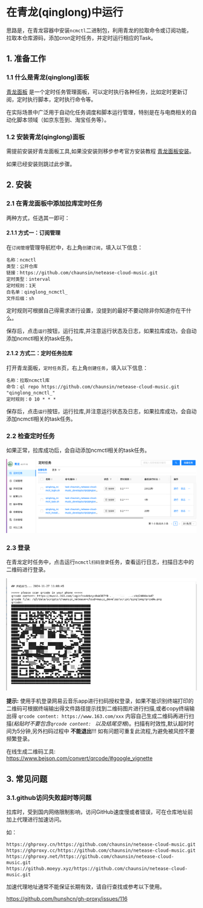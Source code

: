# 在青龙(qinglong)中运行

思路是，在青龙容器中安装`ncmctl`二进制包，利用青龙的拉取命令或订阅功能，拉取本仓库源码，添加cron定时任务，并定时运行相应的Task。

## 1. 准备工作

### 1.1 什么是青龙(qinglong)面板

[青龙面板](https://github.com/whyour/qinglong) 是一个定时任务管理面板，可以定时执行各种任务，比如定时更新订阅，定时执行脚本，定时执行命令等。

在实际场景中广泛用于自动化任务调度和脚本运行管理，特别是在与电商相关的自动化脚本领域（如京东签到、淘宝任务等）。

### 1.2 安装青龙(qinglong)面板

需提前安装好青龙面板工具,如果没安装则移步参考官方安装教程 [青龙面板安装](https://github.com/whyour/qinglong)。

如果已经安装则跳过此步骤。

## 2. 安装

### 2.1 在青龙面板中添加拉库定时任务

两种方式，任选其一即可：

#### 2.1.1 方式一：订阅管理

在`订阅管理`管理导航栏中，右上角`创建订阅`，填入以下信息：

```text
名称：ncmctl
类型：公开仓库
链接：https://github.com/chaunsin/netease-cloud-music.git
定时类型：interval
定时规则：1天
白名单：qinglong_ncmctl_
文件后缀：sh
```

定时规则可根据自己得需求进行设置，没提到的最好不要动除非你知道你在干什么。

保存后，点击`运行`按钮，运行拉库,并注意运行状态及日志，如果拉库成功，会自动添加ncmctl相关的task任务。

#### 2.1.2 方式二：定时任务拉库

打开青龙面板，`定时任务`页，右上角`创建任务`，填入以下信息：

```text
名称：拉取ncmctl库
命令：ql repo https://github.com/chaunsin/netease-cloud-music.git "qinglong_ncmctl_"
定时规则：0 10 * * *
```

保存后，点击`运行`按钮，运行拉库,并注意运行状态及日志，如果拉库成功，会自动添加ncmctl相关的task任务。

### 2.2 检查定时任务

如果正常，拉库成功后，会自动添加ncmctl相关的task任务。

![qinglong-1.png](images/qinglong-1.png)

### 2.3 登录

在青龙定时任务中，点击运行`ncmctl扫码登录`任务，查看运行日志，扫描日志中的二维码进行登录。

![qinglong-2.png](images/qinglong-2.png)

**提示:** 使用手机登录网易云音乐app进行扫码授权登录，如果不能识别终端打印的二维码可根据终端输出得文件路径提示找到二维码图片进行扫描,或者copy终端输出得
`qrcode content: https://www.163.com/xxx` 内容自己生成二维码再进行扫描(_粘贴时不要包含`qrcode content: `
以及结尾空格_)。扫描有时效性,默认超时时间为5分钟,另外扫码过程中
**不能退出**!!! 如有问题可重复此流程,为避免被风控不要频繁登录。

在线生成二维码工具: https://www.bejson.com/convert/qrcode/#google_vignette

## 3. 常见问题


### 3.1.github访问失败超时等问题

拉库时，受到国内网络限制影响，访问GitHub速度慢或者错误，可在仓库地址前加上代理进行加速访问。

如：

```text
https://ghproxy.cn/https://github.com/chaunsin/netease-cloud-music.git
https://ghproxy.cc/https://github.com/chaunsin/netease-cloud-music.git
https://ghproxy.net/https://github.com/chaunsin/netease-cloud-music.git
https://github.moeyy.xyz/https://github.com/chaunsin/netease-cloud-music.git
```

加速代理地址通常不能保证长期有效，请自行查找或参考以下使用。

https://github.com/hunshcn/gh-proxy/issues/116
